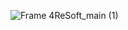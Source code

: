 ![Frame 4ReSoft_main (1)](https://github.com/Gizamoff/test/assets/152936142/8bb36852-6799-4f66-8503-f871ff09c3ea)
